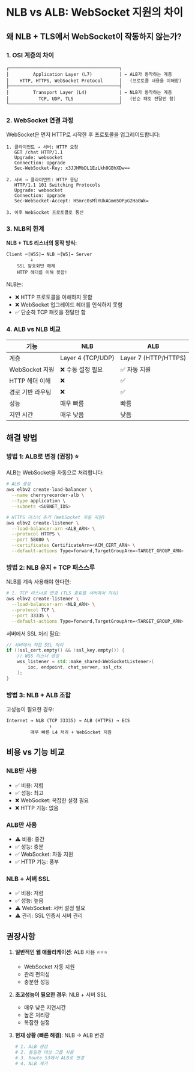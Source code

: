 # NLB vs ALB: WebSocket 지원의 차이

## 왜 NLB + TLS에서 WebSocket이 작동하지 않는가?

### 1. OSI 계층의 차이

```
┌─────────────────────────────────────────┐
│         Application Layer (L7)          │ ← ALB가 동작하는 계층
│    HTTP, HTTPS, WebSocket Protocol      │   (프로토콜 내용을 이해함)
├─────────────────────────────────────────┤
│         Transport Layer (L4)            │ ← NLB가 동작하는 계층  
│           TCP, UDP, TLS                 │   (단순 패킷 전달만 함)
└─────────────────────────────────────────┘
```

### 2. WebSocket 연결 과정

WebSocket은 먼저 HTTP로 시작한 후 프로토콜을 업그레이드합니다:

```
1. 클라이언트 → 서버: HTTP 요청
   GET /chat HTTP/1.1
   Upgrade: websocket
   Connection: Upgrade
   Sec-WebSocket-Key: x3JJHMbDL1EzLkh9GBhXDw==

2. 서버 → 클라이언트: HTTP 응답
   HTTP/1.1 101 Switching Protocols
   Upgrade: websocket
   Connection: Upgrade
   Sec-WebSocket-Accept: HSmrc0sMlYUkAGmm5OPpG2HaGWk=

3. 이후 WebSocket 프로토콜로 통신
```

### 3. NLB의 한계

**NLB + TLS 리스너의 동작 방식:**
```
Client ─[WSS]→ NLB ─[WS]→ Server
         ↓
    SSL 암호화만 해제
    HTTP 헤더를 이해 못함!
```

NLB는:
- ❌ HTTP 프로토콜을 이해하지 못함
- ❌ WebSocket 업그레이드 헤더를 인식하지 못함
- ✅ 단순히 TCP 패킷을 전달만 함

### 4. ALB vs NLB 비교

| 기능 | NLB | ALB |
|------|-----|-----|
| 계층 | Layer 4 (TCP/UDP) | Layer 7 (HTTP/HTTPS) |
| WebSocket 지원 | ❌ 수동 설정 필요 | ✅ 자동 지원 |
| HTTP 헤더 이해 | ❌ | ✅ |
| 경로 기반 라우팅 | ❌ | ✅ |
| 성능 | 매우 빠름 | 빠름 |
| 지연 시간 | 매우 낮음 | 낮음 |

## 해결 방법

### 방법 1: ALB로 변경 (권장) ⭐

ALB는 WebSocket을 자동으로 처리합니다:

```bash
# ALB 생성
aws elbv2 create-load-balancer \
  --name cherryrecorder-alb \
  --type application \
  --subnets <SUBNET_IDS>

# HTTPS 리스너 추가 (WebSocket 자동 지원)
aws elbv2 create-listener \
  --load-balancer-arn <ALB_ARN> \
  --protocol HTTPS \
  --port 58080 \
  --certificates CertificateArn=<ACM_CERT_ARN> \
  --default-actions Type=forward,TargetGroupArn=<TARGET_GROUP_ARN>
```

### 방법 2: NLB 유지 + TCP 패스스루

NLB를 계속 사용해야 한다면:

```bash
# 1. TCP 리스너로 변경 (TLS 종료를 서버에서 처리)
aws elbv2 create-listener \
  --load-balancer-arn <NLB_ARN> \
  --protocol TCP \
  --port 33335 \
  --default-actions Type=forward,TargetGroupArn=<TARGET_GROUP_ARN>
```

서버에서 SSL 처리 필요:
```cpp
// 서버에서 직접 SSL 처리
if (!ssl_cert.empty() && !ssl_key.empty()) {
    // WSS 리스너 생성
    wss_listener = std::make_shared<WebSocketListener>(
        ioc, endpoint, chat_server, ssl_ctx
    );
}
```

### 방법 3: NLB + ALB 조합

고성능이 필요한 경우:
```
Internet → NLB (TCP 33335) → ALB (HTTPS) → ECS
                ↓
         매우 빠른 L4 처리 + WebSocket 지원
```

## 비용 vs 기능 비교

### NLB만 사용
- ✅ 비용: 저렴
- ✅ 성능: 최고
- ❌ WebSocket: 복잡한 설정 필요
- ❌ HTTP 기능: 없음

### ALB만 사용
- ⚠️ 비용: 중간
- ✅ 성능: 충분
- ✅ WebSocket: 자동 지원
- ✅ HTTP 기능: 풍부

### NLB + 서버 SSL
- ✅ 비용: 저렴
- ✅ 성능: 높음
- ⚠️ WebSocket: 서버 설정 필요
- ⚠️ 관리: SSL 인증서 서버 관리

## 권장사항

1. **일반적인 웹 애플리케이션**: ALB 사용 ⭐⭐⭐
   - WebSocket 자동 지원
   - 관리 편의성
   - 충분한 성능

2. **초고성능이 필요한 경우**: NLB + 서버 SSL
   - 매우 낮은 지연시간
   - 높은 처리량
   - 복잡한 설정

3. **현재 상황 (빠른 해결)**: NLB → ALB 변경
   ```bash
   # 1. ALB 생성
   # 2. 동일한 대상 그룹 사용
   # 3. Route 53에서 ALB로 변경
   # 4. NLB 제거
   ```